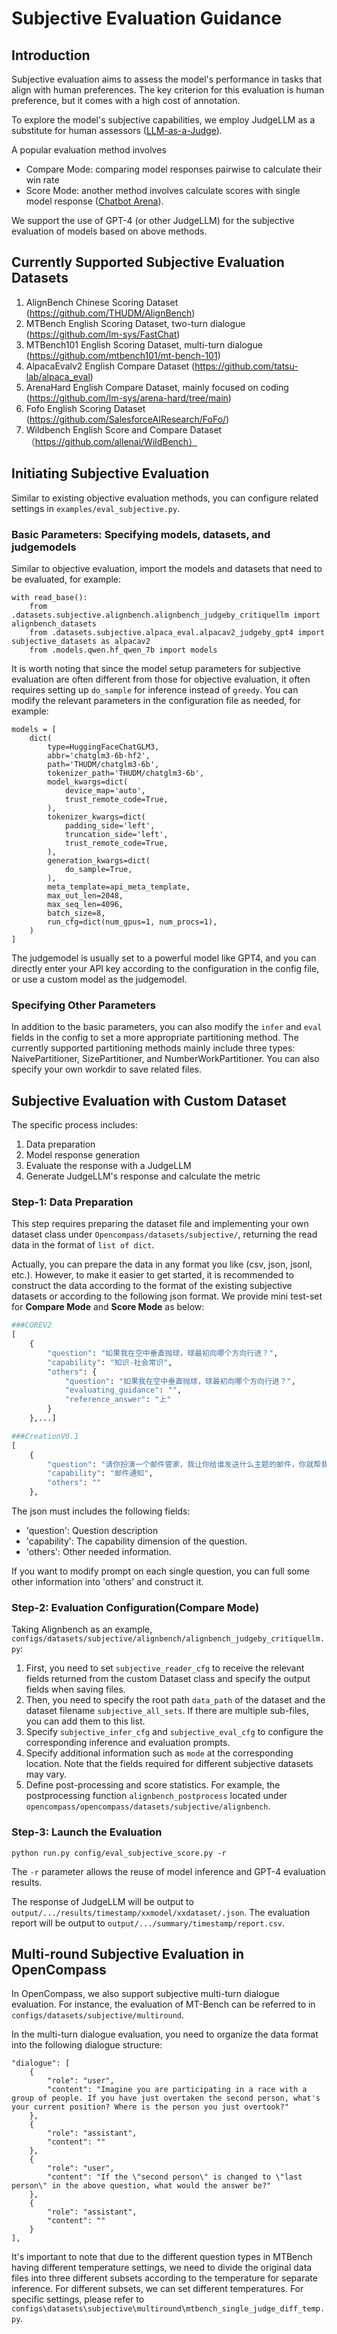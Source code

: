 # Subjective Evaluation Guidance

## Introduction

Subjective evaluation aims to assess the model's performance in tasks that align with human preferences. The key criterion for this evaluation is human preference, but it comes with a high cost of annotation.

To explore the model's subjective capabilities, we employ JudgeLLM as a substitute for human assessors ([LLM-as-a-Judge](https://arxiv.org/abs/2306.05685)).

A popular evaluation method involves

- Compare Mode: comparing model responses pairwise to calculate their win rate
- Score Mode: another method involves calculate scores with single model response ([Chatbot Arena](https://chat.lmsys.org/)).

We support the use of GPT-4 (or other JudgeLLM) for the subjective evaluation of models based on above methods.

## Currently Supported Subjective Evaluation Datasets

1. AlignBench Chinese Scoring Dataset (https://github.com/THUDM/AlignBench)
2. MTBench English Scoring Dataset, two-turn dialogue (https://github.com/lm-sys/FastChat)
3. MTBench101 English Scoring Dataset, multi-turn dialogue (https://github.com/mtbench101/mt-bench-101)
4. AlpacaEvalv2 English Compare Dataset (https://github.com/tatsu-lab/alpaca_eval)
5. ArenaHard English Compare Dataset, mainly focused on coding (https://github.com/lm-sys/arena-hard/tree/main)
6. Fofo English Scoring Dataset (https://github.com/SalesforceAIResearch/FoFo/)
7. Wildbench English Score and Compare Dataset（https://github.com/allenai/WildBench）

## Initiating Subjective Evaluation

Similar to existing objective evaluation methods, you can configure related settings in `examples/eval_subjective.py`.

### Basic Parameters: Specifying models, datasets, and judgemodels

Similar to objective evaluation, import the models and datasets that need to be evaluated, for example:

```
with read_base():
    from .datasets.subjective.alignbench.alignbench_judgeby_critiquellm import alignbench_datasets
    from .datasets.subjective.alpaca_eval.alpacav2_judgeby_gpt4 import subjective_datasets as alpacav2
    from .models.qwen.hf_qwen_7b import models
```

It is worth noting that since the model setup parameters for subjective evaluation are often different from those for objective evaluation, it often requires setting up `do_sample` for inference instead of `greedy`. You can modify the relevant parameters in the configuration file as needed, for example:

```
models = [
    dict(
        type=HuggingFaceChatGLM3,
        abbr='chatglm3-6b-hf2',
        path='THUDM/chatglm3-6b',
        tokenizer_path='THUDM/chatglm3-6b',
        model_kwargs=dict(
            device_map='auto',
            trust_remote_code=True,
        ),
        tokenizer_kwargs=dict(
            padding_side='left',
            truncation_side='left',
            trust_remote_code=True,
        ),
        generation_kwargs=dict(
            do_sample=True,
        ),
        meta_template=api_meta_template,
        max_out_len=2048,
        max_seq_len=4096,
        batch_size=8,
        run_cfg=dict(num_gpus=1, num_procs=1),
    )
]
```

The judgemodel is usually set to a powerful model like GPT4, and you can directly enter your API key according to the configuration in the config file, or use a custom model as the judgemodel.

### Specifying Other Parameters

In addition to the basic parameters, you can also modify the `infer` and `eval` fields in the config to set a more appropriate partitioning method. The currently supported partitioning methods mainly include three types: NaivePartitioner, SizePartitioner, and NumberWorkPartitioner. You can also specify your own workdir to save related files.

## Subjective Evaluation with Custom Dataset

The specific process includes:

1. Data preparation
2. Model response generation
3. Evaluate the response with a JudgeLLM
4. Generate JudgeLLM's response and calculate the metric

### Step-1: Data Preparation

This step requires preparing the dataset file and implementing your own dataset class under `Opencompass/datasets/subjective/`, returning the read data in the format of `list of dict`.

Actually, you can prepare the data in any format you like (csv, json, jsonl, etc.). However, to make it easier to get started, it is recommended to construct the data according to the format of the existing subjective datasets or according to the following json format.
We provide mini test-set for **Compare Mode** and **Score Mode** as below:

```python
###COREV2
[
    {
        "question": "如果我在空中垂直抛球，球最初向哪个方向行进？",
        "capability": "知识-社会常识",
        "others": {
            "question": "如果我在空中垂直抛球，球最初向哪个方向行进？",
            "evaluating_guidance": "",
            "reference_answer": "上"
        }
    },...]

###CreationV0.1
[
    {
        "question": "请你扮演一个邮件管家，我让你给谁发送什么主题的邮件，你就帮我扩充好邮件正文，并打印在聊天框里。你需要根据我提供的邮件收件人以及邮件主题，来斟酌用词，并使用合适的敬语。现在请给导师发送邮件，询问他是否可以下周三下午15:00进行科研同步会，大约200字。",
        "capability": "邮件通知",
        "others": ""
    },
```

The json must includes the following fields:

- 'question': Question description
- 'capability': The capability dimension of the question.
- 'others': Other needed information.

If you want to modify prompt on each single question, you can full some other information into 'others' and construct it.

### Step-2: Evaluation Configuration(Compare Mode)

Taking Alignbench as an example, `configs/datasets/subjective/alignbench/alignbench_judgeby_critiquellm.py`:

1. First, you need to set `subjective_reader_cfg` to receive the relevant fields returned from the custom Dataset class and specify the output fields when saving files.
2. Then, you need to specify the root path `data_path` of the dataset and the dataset filename `subjective_all_sets`. If there are multiple sub-files, you can add them to this list.
3. Specify `subjective_infer_cfg` and `subjective_eval_cfg` to configure the corresponding inference and evaluation prompts.
4. Specify additional information such as `mode` at the corresponding location. Note that the fields required for different subjective datasets may vary.
5. Define post-processing and score statistics. For example, the postprocessing function `alignbench_postprocess` located under `opencompass/opencompass/datasets/subjective/alignbench`.

### Step-3: Launch the Evaluation

```shell
python run.py config/eval_subjective_score.py -r
```

The `-r` parameter allows the reuse of model inference and GPT-4 evaluation results.

The response of JudgeLLM will be output to `output/.../results/timestamp/xxmodel/xxdataset/.json`.
The evaluation report will be output to `output/.../summary/timestamp/report.csv`.

## Multi-round Subjective Evaluation in OpenCompass

In OpenCompass, we also support subjective multi-turn dialogue evaluation. For instance, the evaluation of MT-Bench can be referred to in `configs/datasets/subjective/multiround`.

In the multi-turn dialogue evaluation, you need to organize the data format into the following dialogue structure:

```
"dialogue": [
    {
        "role": "user",
        "content": "Imagine you are participating in a race with a group of people. If you have just overtaken the second person, what's your current position? Where is the person you just overtook?"
    },
    {
        "role": "assistant",
        "content": ""
    },
    {
        "role": "user",
        "content": "If the \"second person\" is changed to \"last person\" in the above question, what would the answer be?"
    },
    {
        "role": "assistant",
        "content": ""
    }
],
```

It's important to note that due to the different question types in MTBench having different temperature settings, we need to divide the original data files into three different subsets according to the temperature for separate inference. For different subsets, we can set different temperatures. For specific settings, please refer to `configs\datasets\subjective\multiround\mtbench_single_judge_diff_temp.py`.
